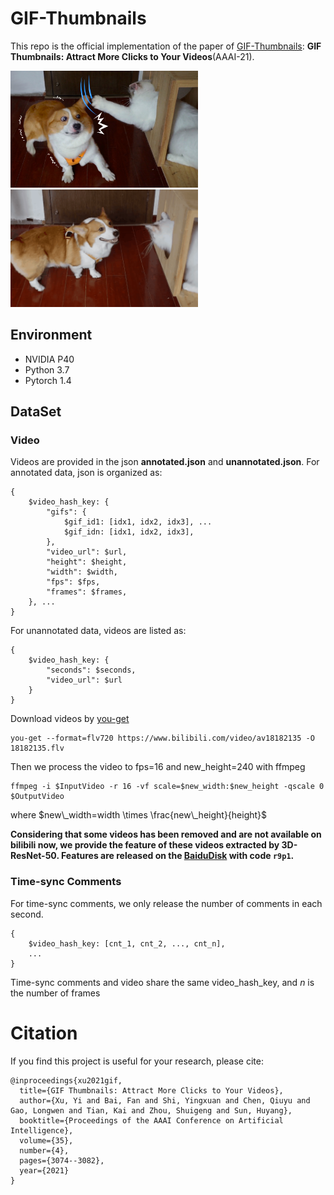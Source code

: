 # GIF-Thumbnails

This repo is the official implementation of the paper of [GIF-Thumbnails](https://www.aaai.org/AAAI21Papers/AAAI-1201.XuY.pdf): **GIF Thumbnails: Attract More Clicks to Your Videos**(AAAI-21).

<img src="./imgs/Cover1.jpg" width="300" /> <img src="./imgs/Gif1.gif" width="300" />

## Environment
* NVIDIA P40
* Python 3.7
* Pytorch 1.4

## DataSet
### Video
Videos are provided in the json **annotated.json** and **unannotated.json**. 
For annotated data, json is organized as:
```
{
    $video_hash_key: {
        "gifs": {
            $gif_id1: [idx1, idx2, idx3], ...
            $gif_idn: [idx1, idx2, idx3],
        },
        "video_url": $url,
        "height": $height,
        "width": $width,
        "fps": $fps,
        "frames": $frames,
    }, ...
}
```
For unannotated data, videos are listed as:
```
{
    $video_hash_key: {
        "seconds": $seconds,
        "video_url": $url
    }
}
```

Download videos by [you-get](https://github.com/soimort/you-get)
```
you-get --format=flv720 https://www.bilibili.com/video/av18182135 -O 18182135.flv
```
Then we process the video to fps=16 and new_height=240 with ffmpeg
```
ffmpeg -i $InputVideo -r 16 -vf scale=$new_width:$new_height -qscale 0 $OutputVideo
```
where $new\_width=width \times \frac{new\_height}{height}$

**Considering that some videos has been removed and are not available on bilibili now, we provide the feature of these videos extracted by 3D-ResNet-50. 
Features are released on the [BaiduDisk](https://pan.baidu.com/s/1o4WjdHLXFb9orle4l3UwMw) with code `r9p1`.**


### Time-sync Comments
For time-sync comments, we only release the number of comments in each second. 
```
{
    $video_hash_key: [cnt_1, cnt_2, ..., cnt_n],
    ...
}
```
Time-sync comments and video share the same video_hash_key, and $n$ is the number of frames

# Citation
If you find this project is useful for your research, please cite:
```
@inproceedings{xu2021gif,
  title={GIF Thumbnails: Attract More Clicks to Your Videos},
  author={Xu, Yi and Bai, Fan and Shi, Yingxuan and Chen, Qiuyu and Gao, Longwen and Tian, Kai and Zhou, Shuigeng and Sun, Huyang},
  booktitle={Proceedings of the AAAI Conference on Artificial Intelligence},
  volume={35},
  number={4},
  pages={3074--3082},
  year={2021}
}
```
